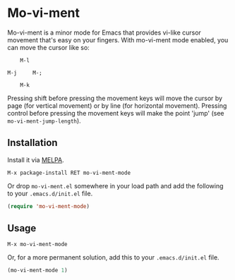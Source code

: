 # Mo-vi-ment
Mo-vi-ment is a minor mode for Emacs that provides vi-like cursor movement that's easy on your fingers. With mo-vi-ment mode enabled, you can move the cursor like so:

        M-l
    
    M-j     M-;
    
        M-k

Pressing shift before pressing the movement keys will move the cursor by page (for vertical movement) or by line (for horizontal movement). Pressing control before pressing the movement keys will make the point 'jump' (see `mo-vi-ment-jump-length`).

## Installation
Install it via [MELPA](http://melpa.milkbox.net/).

    M-x package-install RET mo-vi-ment-mode

Or drop `mo-vi-ment.el` somewhere in your load path and add the following to your `.emacs.d/init.el` file.

```lisp
(require 'mo-vi-ment-mode)
```

## Usage

    M-x mo-vi-ment-mode

Or, for a more permanent solution, add this to your `.emacs.d/init.el` file.

```lisp
(mo-vi-ment-mode 1)
```

